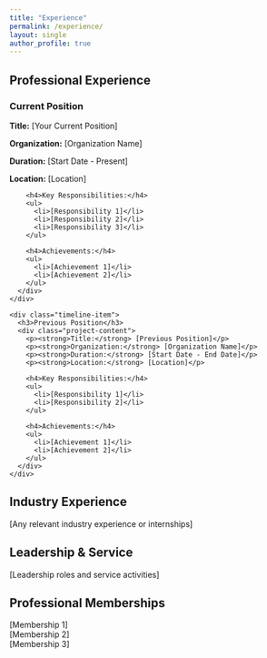 ```yaml
---
title: "Experience"
permalink: /experience/
layout: single
author_profile: true
---
```


<div class="card">
  <h2>Professional Experience</h2>
  
  <div class="timeline">
    <div class="timeline-item">
      <h3>Current Position</h3>
      <div class="project-content">
        <p><strong>Title:</strong> [Your Current Position]</p>
        <p><strong>Organization:</strong> [Organization Name]</p>
        <p><strong>Duration:</strong> [Start Date - Present]</p>
        <p><strong>Location:</strong> [Location]</p>
        
        <h4>Key Responsibilities:</h4>
        <ul>
          <li>[Responsibility 1]</li>
          <li>[Responsibility 2]</li>
          <li>[Responsibility 3]</li>
        </ul>
        
        <h4>Achievements:</h4>
        <ul>
          <li>[Achievement 1]</li>
          <li>[Achievement 2]</li>
        </ul>
      </div>
    </div>

    <div class="timeline-item">
      <h3>Previous Position</h3>
      <div class="project-content">
        <p><strong>Title:</strong> [Previous Position]</p>
        <p><strong>Organization:</strong> [Organization Name]</p>
        <p><strong>Duration:</strong> [Start Date - End Date]</p>
        <p><strong>Location:</strong> [Location]</p>
        
        <h4>Key Responsibilities:</h4>
        <ul>
          <li>[Responsibility 1]</li>
          <li>[Responsibility 2]</li>
        </ul>
        
        <h4>Achievements:</h4>
        <ul>
          <li>[Achievement 1]</li>
          <li>[Achievement 2]</li>
        </ul>
      </div>
    </div>
  </div>
</div>

<div class="card">
  <h2>Industry Experience</h2>
  <div class="project-content">
    [Any relevant industry experience or internships]
  </div>
</div>

<div class="card">
  <h2>Leadership & Service</h2>
  <div class="project-content">
    [Leadership roles and service activities]
  </div>
</div>

<div class="card">
  <h2>Professional Memberships</h2>
  <div class="skills-grid">
    <div class="skill-item">
      [Membership 1]
    </div>
    <div class="skill-item">
      [Membership 2]
    </div>
    <div class="skill-item">
      [Membership 3]
    </div>
  </div>
</div> 